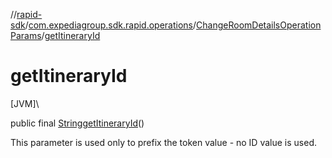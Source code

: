 //[rapid-sdk](../../../index.md)/[com.expediagroup.sdk.rapid.operations](../index.md)/[ChangeRoomDetailsOperationParams](index.md)/[getItineraryId](get-itinerary-id.md)

# getItineraryId

[JVM]\

public final [String](https://docs.oracle.com/javase/8/docs/api/java/lang/String.html)[getItineraryId](get-itinerary-id.md)()

This parameter is used only to prefix the token value - no ID value is used.<br>
